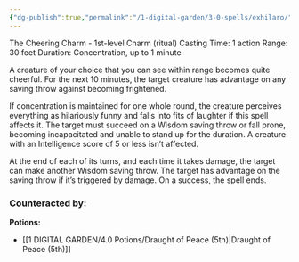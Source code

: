 ```yaml
---
{"dg-publish":true,"permalink":"/1-digital-garden/3-0-spells/exhilaro/"}
---
```


The Cheering Charm - 1st-level Charm (ritual)
Casting Time: 1 action
Range: 30 feet
Duration: Concentration, up to 1 minute

A creature of your choice that you can see within range becomes quite cheerful. For the next 10 minutes, the target creature has advantage on any saving throw against becoming frightened.

If concentration is maintained for one whole round, the creature perceives everything as hilariously funny and falls into fits of laughter if this spell affects it. The target must succeed on a Wisdom saving throw or fall prone, becoming incapacitated and unable to stand up for the duration. A creature with an Intelligence score of 5 or less isn’t affected.

At the end of each of its turns, and each time it takes damage, the target can make another Wisdom saving throw. The target has advantage on the saving throw if it’s triggered by damage. On a success, the spell ends.

### Counteracted by:
**Potions:**
- [[1 DIGITAL GARDEN/4.0 Potions/Draught of Peace (5th)\|Draught of Peace (5th)]]
